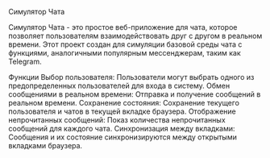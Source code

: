 Симулятор Чата

Симулятор Чата - это простое веб-приложение для чата, которое позволяет пользователям взаимодействовать друг с другом в реальном времени. Этот проект создан для симуляции базовой среды чата с функциями, аналогичными популярным мессенджерам, таким как Telegram.

Функции
Выбор пользователя: Пользователи могут выбрать одного из предопределенных пользователей для входа в систему.
Обмен сообщениями в реальном времени: Отправка и получение сообщений в реальном времени.
Сохранение состояния: Сохранение текущего пользователя и чатов в текущей вкладке браузера.
Отображение непрочитанных сообщений: Показ количества непрочитанных сообщений для каждого чата.
Синхронизация между вкладками: Сообщения и их состояние синхронизируются между открытыми вкладками браузера.
